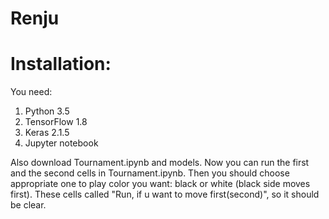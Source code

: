 # Renju
# Installation:
You need:
  1. Python 3.5
  2. TensorFlow 1.8
  3. Keras 2.1.5
  4. Jupyter notebook

Also download Tournament.ipynb and models. Now you can run the first and the second cells in Tournament.ipynb. Then you should choose appropriate one to play color you want: black or white (black side moves first). These cells called "Run, if u want to move first(second)", so it should be clear. 
